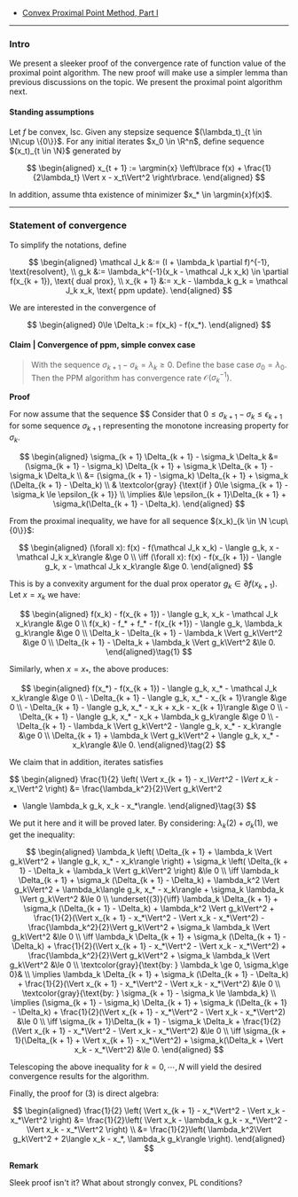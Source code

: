 - [Convex Proximal Point Method, Part I](Convex%20Proximal%20Point%20Method,%20Part%20I.md)


---
### **Intro**

We present a sleeker proof of the convergence rate of function value of the proximal point algorithm. 
The new proof will make use a simpler lemma than previous discussions on the topic. 
We present the proximal point algorithm next. 

#### **Standing assumptions**
Let $f$ be convex, lsc. 
Given any stepsize sequence $(\lambda_t)_{t \in \N\cup \{0\}}$. 
For any initial iterates $x_0 \in \R^n$, define sequence $(x_t)_{t \in \N}$ generated by 

$$
\begin{aligned}
    x_{t + 1} := \argmin{x} 
    \left\lbrace
        f(x) + \frac{1}{2\lambda_t} \Vert x - x_t\Vert^2
    \right\rbrace. 
\end{aligned}
$$

In addition, assume thta existence of minimizer $x_* \in \argmin{x}f(x)$. 

--- 
### **Statement of convergence**

To simplify the notations, define 

$$
\begin{aligned}
    \mathcal J_k &:= (I + \lambda_k \partial f)^{-1}, \text{resolvent}, 
    \\
    g_k &:= \lambda_k^{-1}(x_k - \mathcal J_k x_k) \in \partial f(x_{k + 1}), 
    \text{ dual prox}, 
    \\
    x_{k + 1} &:= 
    x_k - \lambda_k g_k = \mathcal J_k x_k, 
    \text{ ppm update}. 
\end{aligned}
$$

We are interested in the convergence of 

$$
\begin{aligned}
    0\le \Delta_k := f(x_k) - f(x_*). 
\end{aligned}
$$


#### **Claim | Convergence of ppm, simple convex case**
> With the sequence $\sigma_{k + 1} - \sigma_{k} = \lambda_k \ge 0$. 
> Define the base case $\sigma_0 = \lambda_0$. 
> Then the PPM algorithm has convergence rate $\mathcal O(\sigma_k^{-1})$. 

**Proof**

For now assume that the sequence $$
Consider that $0\le \sigma_{k + 1} - \sigma_k \le \epsilon_{k + 1}$ for some sequence $\sigma_{k + 1}$ representing the monotone increasing property for $\sigma_k$. 

$$
\begin{aligned}
    \sigma_{k + 1} \Delta_{k + 1} - \sigma_k \Delta_k 
    &= 
    (\sigma_{k + 1} - \sigma_k) \Delta_{k + 1}
    + \sigma_k \Delta_{k + 1} - \sigma_k \Delta_k 
    \\
    &= 
    (\sigma_{k + 1} - \sigma_k) \Delta_{k + 1}
    + 
    \sigma_k (\Delta_{k + 1} - \Delta_k)
    \\
    & \textcolor{gray}
    {\text{if } 0\le \sigma_{k + 1} -\sigma_k \le \epsilon_{k + 1}}
    \\
    \implies
    &\le \epsilon_{k + 1}\Delta_{k + 1} + \sigma_k(\Delta_{k + 1} - \Delta_k). 
\end{aligned}
$$


From the proximal inequality, we have for all sequence $(x_k)_{k \in \N \cup\{0\}}$: 

$$
\begin{aligned}
    (\forall x): 
    f(x) - f(\mathcal J_k x_k) - \langle  g_k, x - \mathcal J_k x_k\rangle 
    &\ge 0
    \\
    \iff 
    (\forall x): 
    f(x) - f(x_{k + 1}) - \langle  g_k, x - \mathcal J_k x_k\rangle 
    &\ge 0. 
\end{aligned}
$$

This is by a convexity argument for the dual prox operator $g_k \in \partial f(x_{k + 1})$. 
Let $x = x_k$ we have: 

$$
\begin{aligned}
    f(x_k) - f(x_{k + 1}) - \langle  g_k, x_k - \mathcal J_k x_k\rangle
    &\ge 0
    \\
    f(x_k) - f_* + f_* - f(x_{k +1}) - \langle g_k, \lambda_k g_k\rangle
    &\ge 0
    \\
    \Delta_k - \Delta_{k + 1} - \lambda_k \Vert g_k\Vert^2 &\ge 0
    \\
    \Delta_{k + 1} - \Delta_k + \lambda_k \Vert g_k\Vert^2 &\le 0. 
\end{aligned}\tag{1}
$$

Similarly, when $x= x_*$, the above produces: 

$$
\begin{aligned}
    f(x_*) - f(x_{k + 1}) - \langle g_k, x_* - \mathcal J_k x_k\rangle
    &\ge 0
    \\
    - \Delta_{k + 1} - \langle g_k, x_* - x_{k + 1}\rangle
    &\ge 0
    \\
    - \Delta_{k + 1} - \langle g_k, x_* - x_k + x_k - x_{k + 1}\rangle
    &\ge 0
    \\
    - \Delta_{k + 1} - \langle g_k, x_* - x_k + \lambda_k g_k\rangle
    &\ge 0
    \\
    - \Delta_{k + 1} 
    - \lambda_k \Vert g_k\Vert^2 - \langle g_k, x_* - x_k\rangle
    &\ge 0
    \\
    \Delta_{k + 1} + 
    \lambda_k \Vert g_k\Vert^2 + \langle g_k, x_* - x_k\rangle
    &\le 0. 
\end{aligned}\tag{2}
$$

We claim that in addition, iterates satisfies 

$$
\begin{aligned}
    \frac{1}{2}
    \left(
        \Vert x_{k + 1} - x_*\Vert^2 - 
        \Vert x_k - x_*\Vert^2 
    \right)
    &= 
    \frac{\lambda_k^2}{2}\Vert g_k\Vert^2 
  - \langle \lambda_k g_k, x_k - x_*\rangle. 
\end{aligned}\tag{3}
$$

We put it here and it will be proved later. 
By considering: $\lambda_k (2) + \sigma_k(1)$, we get the inequality: 

$$
\begin{aligned}
    \lambda_k
    \left(
        \Delta_{k + 1}
         + \lambda_k \Vert g_k\Vert^2 + \langle g_k, x_* - x_k\rangle
    \right)
    + \sigma_k
    \left(
        \Delta_{k + 1} - \Delta_k + \lambda_k \Vert g_k\Vert^2
    \right)
    &\le 0
    \\
    \iff 
    \lambda_k \Delta_{k + 1} + \sigma_k (\Delta_{k + 1} - \Delta_k) + 
    \lambda_k^2 \Vert g_k\Vert^2 + \lambda_k\langle g_k, x_* - x_k\rangle + 
    \sigma_k \lambda_k \Vert g_k\Vert^2 
    &\le 0
    \\
    \underset{(3)}{\iff}
    \lambda_k \Delta_{k + 1} + \sigma_k (\Delta_{k + 1} - \Delta_k) + 
    \lambda_k^2 \Vert g_k\Vert^2 + 
    \frac{1}{2}(\Vert x_{k + 1} - x_*\Vert^2 - \Vert x_k - x_*\Vert^2) -  
    \frac{\lambda_k^2}{2}\Vert g_k\Vert^2 + 
    \sigma_k \lambda_k \Vert g_k\Vert^2 
    &\le 0
    \\
    \iff
    \lambda_k \Delta_{k + 1} + \sigma_k (\Delta_{k + 1} - \Delta_k) + 
    \frac{1}{2}(\Vert x_{k + 1} - x_*\Vert^2 - \Vert x_k - x_*\Vert^2) +  
    \frac{\lambda_k^2}{2}\Vert g_k\Vert^2 + 
    \sigma_k \lambda_k \Vert g_k\Vert^2 
    &\le 0
    \\
    \textcolor{gray}{\text{by: } \lambda_k \ge 0, \sigma_k\ge 0}& 
    \\
    \implies
    \lambda_k \Delta_{k + 1} + \sigma_k (\Delta_{k + 1} - \Delta_k) + 
    \frac{1}{2}(\Vert x_{k + 1} - x_*\Vert^2 - \Vert x_k - x_*\Vert^2)
    &\le 0
    \\
    \textcolor{gray}{\text{by: } \sigma_{k + 1} - \sigma_k \le \lambda_k}
    \\
    \implies 
    (\sigma_{k + 1} - \sigma_k) \Delta_{k + 1} + \sigma_k (\Delta_{k + 1} - \Delta_k) + 
    \frac{1}{2}(\Vert x_{k + 1} - x_*\Vert^2 - \Vert x_k - x_*\Vert^2)
    &\le 0
    \\
    \iff 
    \sigma_{k + 1}\Delta_{k + 1} - \sigma_k \Delta_k +
    \frac{1}{2}(\Vert x_{k + 1} - x_*\Vert^2 - \Vert x_k - x_*\Vert^2)
    &\le 0
    \\
    \iff 
    \sigma_{k + 1}(\Delta_{k + 1} + \Vert x_{k + 1} - x_*\Vert^2) + 
    \sigma_k(\Delta_k + \Vert x_k - x_*\Vert^2)
    &\le 0. 
\end{aligned}
$$

Telescoping the above inequality for $k = 0, \cdots, N$ will yield the desired convergence results for the algorithm. 

Finally, the proof for (3) is direct algebra: 

$$
\begin{aligned}
    \frac{1}{2}
    \left(
        \Vert x_{k + 1} - x_*\Vert^2 - 
        \Vert x_k - x_*\Vert^2 
    \right) &= 
    \frac{1}{2}\left(
        \Vert x_k - \lambda_k g_k - x_*\Vert^2 - 
        \Vert x_k - x_*\Vert^2 
    \right)
    \\
    &= 
    \frac{1}{2}\left(
        \lambda_k^2\Vert g_k\Vert^2
        +
        2\langle x_k - x_*, \lambda_k g_k\rangle
    \right). 
\end{aligned}
$$


**Remark**

Sleek proof isn't it? 
What about strongly convex, PL conditions? 